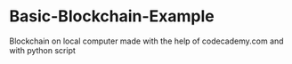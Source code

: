 # Basic-Blockchain-Example
Blockchain on local computer made with the help of codecademy.com and with python script
